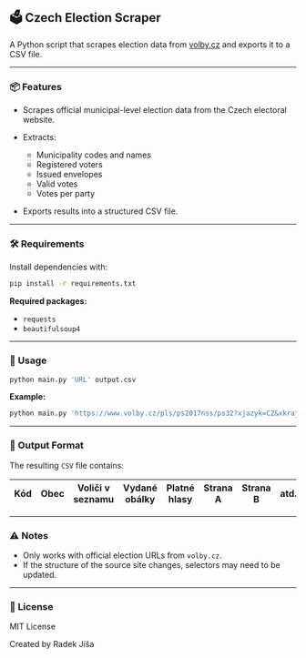 ## 🗳️ Czech Election Scraper

A Python script that scrapes election data from [volby.cz](https://www.volby.cz) and exports it to a CSV file.

---

### 📦 Features

* Scrapes official municipal-level election data from the Czech electoral website.
* Extracts:

  * Municipality codes and names
  * Registered voters
  * Issued envelopes
  * Valid votes
  * Votes per party
* Exports results into a structured CSV file.

---

### 🛠 Requirements

Install dependencies with:

```bash
pip install -r requirements.txt
```

**Required packages:**

* `requests`
* `beautifulsoup4`

---

### 🚀 Usage

```bash
python main.py 'URL' output.csv
```

**Example:**

```bash
python main.py 'https://www.volby.cz/pls/ps2017nss/ps32?xjazyk=CZ&xkraj=9&xnumnuts=5303' results.csv
```

---

### 📂 Output Format

The resulting `CSV` file contains:

| Kód | Obec | Voliči v seznamu | Vydané obálky | Platné hlasy | Strana A | Strana B | atd. |
| --- | ---- | ---------------- | ------------- | ------------ | -------- | -------- | ---- |


---

### ⚠️ Notes

* Only works with official election URLs from `volby.cz`.
* If the structure of the source site changes, selectors may need to be updated.

---

### 📄 License

MIT License

Created by Radek Jíša
